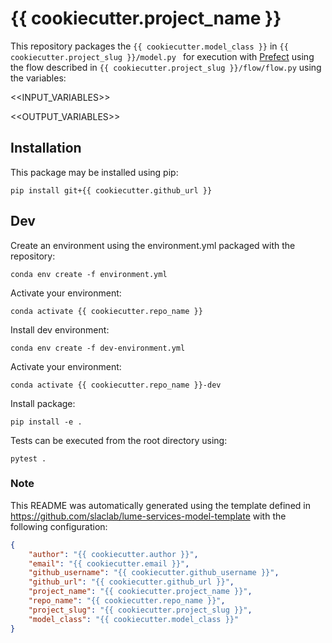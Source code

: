 # {{ cookiecutter.project_name }}

This repository packages the `{{ cookiecutter.model_class }}` in `{{ cookiecutter.project_slug }}/model.py ` for execution with [Prefect](https://docs.prefect.io/) using the flow described in `{{ cookiecutter.project_slug }}/flow/flow.py` using the variables:

<!--- The input and output variable tables are replaced when generating the project in template/hooks/post_gen_project.py-->
<<INPUT_VARIABLES>>

<<OUTPUT_VARIABLES>>


## Installation

This package may be installed using pip:
```
pip install git+{{ cookiecutter.github_url }}
```


## Dev

Create an environment using the environment.yml packaged with the repository:
```
conda env create -f environment.yml
```
Activate your environment:
```
conda activate {{ cookiecutter.repo_name }}
```
Install dev environment:
```
conda env create -f dev-environment.yml
```

Activate your environment:
```
conda activate {{ cookiecutter.repo_name }}-dev
```

Install package:
```
pip install -e .
```

Tests can be executed from the root directory using:
```
pytest .
```

### Note
This README was automatically generated using the template defined in https://github.com/slaclab/lume-services-model-template with the following configuration:

```json
{
    "author": "{{ cookiecutter.author }}",
    "email": "{{ cookiecutter.email }}",
    "github_username": "{{ cookiecutter.github_username }}",
    "github_url": "{{ cookiecutter.github_url }}",
    "project_name": "{{ cookiecutter.project_name }}", 
    "repo_name": "{{ cookiecutter.repo_name }}", 
    "project_slug": "{{ cookiecutter.project_slug }}",
    "model_class": "{{ cookiecutter.model_class }}"
}
```
